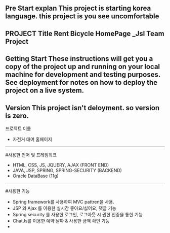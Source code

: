 Pre Start explan
 This project is starting korea language.
 this project is you see uncomfortable 
---
 PROJECT Title
 Rent Bicycle HomePage _Jsl Team Project
---
Getting Start
 These instructions will get you a copy of the project up and running on your local machine for development and testing purposes. See deployment for notes on how to deploy the project on a live system.
---
Version
 This project isn't deloyment. so version is zero.
 ---
 프로젝트 이름
 - 자전거 대여 홈페이지
 ---
 #사용한 언어 및 프레임워크
 - HTML, CSS, JS, JQUERY, AJAX (FRONT END)
 - JAVA, JSP, SPRING, SPRING-SECURITY (BACKEND)
 - Oracle DataBase (11g)
 ---
 #사용한 기능
 - Spring framework를 사용하여 MVC pattren을 사용.
 - JSP 와 Ajax 를 이용한 실시간 좋아요/싫어요, 댓글 기능
 - Spring security 를 사용한 로그인, 로그아웃 시 권한 인증을 통한 기능
 - ChatJs를 이용한 예약 날짜 & 사용한 금액 확인 기능
 - 
